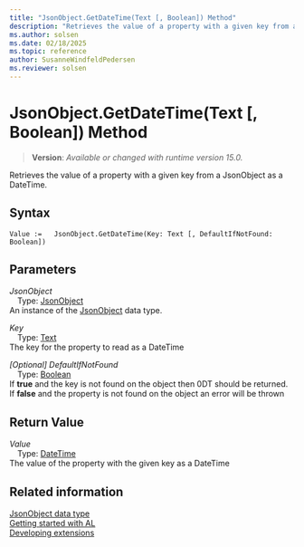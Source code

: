 ```yaml
---
title: "JsonObject.GetDateTime(Text [, Boolean]) Method"
description: "Retrieves the value of a property with a given key from a JsonObject as a DateTime."
ms.author: solsen
ms.date: 02/18/2025
ms.topic: reference
author: SusanneWindfeldPedersen
ms.reviewer: solsen
---
```

[//]: # (START>DO_NOT_EDIT)
[//]: # (IMPORTANT:Do not edit any of the content between here and the END>DO_NOT_EDIT.)
[//]: # (Any modifications should be made in the .xml files in the ModernDev repo.)
# JsonObject.GetDateTime(Text [, Boolean]) Method
> **Version**: _Available or changed with runtime version 15.0._

Retrieves the value of a property with a given key from a JsonObject as a DateTime.


## Syntax
```AL
Value :=   JsonObject.GetDateTime(Key: Text [, DefaultIfNotFound: Boolean])
```
## Parameters
*JsonObject*  
&emsp;Type: [JsonObject](jsonobject-data-type.md)  
An instance of the [JsonObject](jsonobject-data-type.md) data type.  

*Key*  
&emsp;Type: [Text](../text/text-data-type.md)  
The key for the property to read as a DateTime  

*[Optional] DefaultIfNotFound*  
&emsp;Type: [Boolean](../boolean/boolean-data-type.md)  
If **true** and the key is not found on the object then 0DT should be returned. If **false** and the property is not found on the object an error will be thrown  


## Return Value
*Value*  
&emsp;Type: [DateTime](../datetime/datetime-data-type.md)  
The value of the property with the given key as a DateTime


[//]: # (IMPORTANT: END>DO_NOT_EDIT)
## Related information
[JsonObject data type](jsonobject-data-type.md)  
[Getting started with AL](../../devenv-get-started.md)  
[Developing extensions](../../devenv-dev-overview.md)
